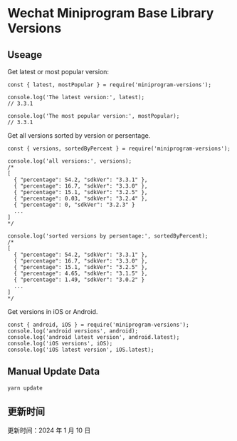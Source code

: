 
# Wechat Miniprogram Base Library Versions

## Useage

Get latest or most popular version:

```;
const { latest, mostPopular } = require('miniprogram-versions');

console.log('The latest version:', latest);
// 3.3.1

console.log('The most popular version:', mostPopular);
// 3.3.1

```

Get all versions sorted by version or persentage.

```
const { versions, sortedByPercent } = require('miniprogram-versions');

console.log('all versions:', versions);
/*
[
  { "percentage": 54.2, "sdkVer": "3.3.1" },
  { "percentage": 16.7, "sdkVer": "3.3.0" },
  { "percentage": 15.1, "sdkVer": "3.2.5" },
  { "percentage": 0.03, "sdkVer": "3.2.4" },
  { "percentage": 0, "sdkVer": "3.2.3" }
  ...
]
*/

console.log('sorted versions by persentage:', sortedByPercent);
/*
[
  { "percentage": 54.2, "sdkVer": "3.3.1" },
  { "percentage": 16.7, "sdkVer": "3.3.0" },
  { "percentage": 15.1, "sdkVer": "3.2.5" },
  { "percentage": 4.65, "sdkVer": "3.1.5" },
  { "percentage": 1.49, "sdkVer": "3.0.2" }
  ...
]
*/
```

Get versions in iOS or Android.

```
const { android, iOS } = require('miniprogram-versions');
console.log('android versions', android);
console.log('android latest version', android.latest);
console.log('iOS versions', iOS);
console.log('iOS latest version', iOS.latest);
```

## Manual Update Data

```
yarn update
```

## 更新时间

更新时间：2024 年 1 月 10 日

